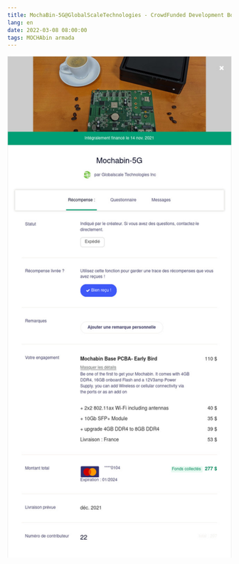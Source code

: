 ```yaml
---
title: MochaBin-5G@GlobalScaleTechnologies - CrowdFunded Development Board
lang: en
date: 2022-03-08 08:00:00
tags: MOCHAbin armada
---
```


<img src="/uploads/images/MochaBin-5G/MochaBin-5G@KickStarter_22.jpg" width="642px" heigth="1438px">
